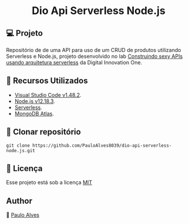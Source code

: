 <h1 align="center">Dio Api Serverless Node.js</h1>

## :computer: Projeto

Repositório de de uma API para uso de um CRUD de produtos utilizando Serverless e Node.js, projeto desenvolvido no lab
[Construindo sexy APIs usando arquitetura serverless](https://digitalinnovation.one/) da Digital Innovation One.


## :wrench: Recursos Utilizados

- [Visual Studio Code v1.48.2](https://code.visualstudio.com/).
- [Node.js v12.18.3](https://nodejs.org/en/).
- [Serverless](https://azure.microsoft.com/en-us/overview/serverless-computing/).
- [MongoDB Atlas](https://www.mongodb.com/cloud/atlas). 

## :floppy_disk: Clonar repositório

```git clone https://github.com/PauloAlves8039/dio-api-serverless-node.js.git```

## :pencil: Licença

Esse projeto está sob a licença [MIT](https://github.com/PauloAlves8039/dio-api-serverless-node.js/blob/master/LICENSE.md)

## Author

:boy: [Paulo Alves](https://github.com/PauloAlves8039)
